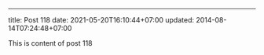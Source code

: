---
title: Post 118
date: 2021-05-20T16:10:44+07:00
updated: 2014-08-14T07:24:48+07:00

This is content of post 118